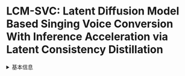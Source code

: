 # LCM-SVC: Latent Diffusion Model Based Singing Voice Conversion With Inference Acceleration via Latent Consistency Distillation

<details>
<summary>基本信息</summary>

- 标题: "LCM-SVC: Latent Diffusion Model Based Singing Voice Conversion With Inference Acceleration via Latent Consistency Distillation."
- 作者:
  - 01 Shihao Chen
  - 02 Yu Gu
  - 03 Jianwei Cui
  - 04 Jie Zhang
  - 05 Rilin Chen
  - 06 Lirong Dai
- 链接:
  - [ArXiv](https://arxiv.org/abs/2408.12354v1)
  - [Publication]()
  - [Github]()
  - [Demo]()
- 文件:
  - [ArXiv:2408.12354v1](_PDF/2024.08.22_2408.12354v1_LCM-SVC__Latent_Diffusion_Model_Based_Singing_Voice_Conversion_With_Inference_Acceleration_via_Latent_Consistency_Distillation.pdf)
  - [Publication] #TODO

</details>
